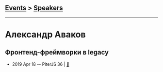 ## [Events](../README.md) > [Speakers](../speakers.md)
---

# Александр Аваков

## Фронтенд-фреймворки в legacy
- 2019 Apr 18 -- PiterJS 36  | [:notebook:](https://fs.piterjs.org/events/36/avakov.pdf)  
